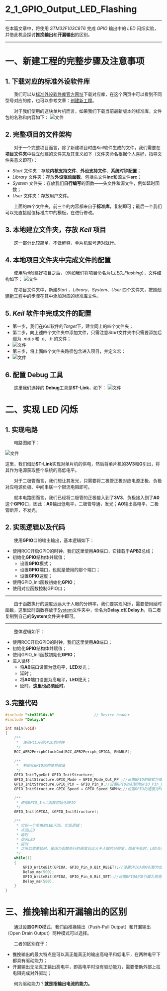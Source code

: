 # 2_1_GPIO_Output_LED_Flashing

***
在本篇文章中，将使用 *STM32F103C8T6* 完成 *GPIO* 输出中的 *LED* 闪烁实验，并借此机会探讨**推挽输出**和**开漏输出**的区别。
***

# 一、新建工程的完整步骤及注意事项
## 1. 下载对应的标准外设软件库
&emsp;&emsp;我们可以从[标准外设软件库官方网址](https://www.st.com.cn/zh/embedded-software/stm32-standard-peripheral-libraries.html)下载对应库，在这个网页中可以看到不同型号对应的库，也可以参考文章：[创建新工程](0_Create_New_Project.md)。

&emsp;&emsp;对于我们使用的这块单片机而言，如果我们下载当前最新版本的标准库，文件包的名称和内容如下：
![文件](https://github.com/Hi-Guo-Phy/Introduction-to-STM32F103C8T6/blob/main/Images/2_1_1.png)

## 2. 完整项目的文件架构
&emsp;&emsp;对于一个完整项目而言，除了新建项目时由*Keil*软件生成的文件，我们需要在**项目文件夹**中独立创建的文件夹及其含义如下（文件夹命名根据个人喜好，指导文件夹意义即可）：

- *Start* 文件夹：存放**内核支持文件**、**外设支持文件**、**系统时钟配置**；
- *Library* 文件夹：存放**外设驱动函数**，包括头文件**inc**和源文件**src**；
- *System* 文件夹：存放我们**自行编写**的函数——头文件和源文件，例如延时函数；
- *User* 文件夹：存放用户文件。

&emsp;&emsp;上面的四个文件夹，前三个的内容都来自于**标准库**，复制即可；最后一个我们可以先直接赋值标准库中的模板，在进行修改。

## 3. 本地建立文件夹，存放 *Keil* 项目
&emsp;&emsp;这一部分比较简单，不做解释，单片机型号选对就行。

## 4. 本地项目文件夹中完成文件的配置
&emsp;&emsp;使用*Keil*创建好项目之后，（例如我们将项目命名为*1_LED_Flashing*），文件结构如下：
![文件](https://github.com/Hi-Guo-Phy/Introduction-to-STM32F103C8T6/blob/main/Images/2_1_2.png)

&emsp;&emsp;在项目文件夹中，新建*Start* 、*Library*、*System*、*User* 四个文件夹，按照[创建新工程](0_Create_New_Project.md)中的步骤在其中添加对应的标准库文件。

## 5. *Keil* 软件中完成文件的配置
- 第一步，我们在*Keil*软件的*Target*下，建立同上的四个文件夹；
- 第二步，向上述四个文件夹中添加文件，只需注意*Start*文件夹中只需要添加后缀为 *.md.s* 和 *.c*、*.h* 的文件；
- ![文件](https://github.com/Hi-Guo-Phy/Introduction-to-STM32F103C8T6/blob/main/Images/2_1_3.png)
- 第三步，将上面四个文件夹路径包含进入项目，并定义宏：
- ![文件](https://github.com/Hi-Guo-Phy/Introduction-to-STM32F103C8T6/blob/main/Images/2_1_4.png)

## 6. 配置 Debug 工具
&emsp;&emsp;这里我们选择的 **Debug**工具是**ST-Link**，如下：
![文件](https://github.com/Hi-Guo-Phy/Introduction-to-STM32F103C8T6/blob/main/Images/2_1_5.png)

# 二、实现 LED 闪烁
## 1. 实现电路
&emsp;&emsp;电路图如下：

![文件](https://github.com/Hi-Guo-Phy/Introduction-to-STM32F103C8T6/blob/main/Images/2_1_6.png)

这里，我们借助**ST-Link**实现对单片机的供电，然后将单片机的**3V3**和**G**引出，将其作为电源获取整个系统的高低电平。

&emsp;&emsp;对于二极管而言，我们想让其发光，只需要将二极管正极对应电源正极、负极对应电源负极、中间串联一个限流电阻即可。

&emsp;&emsp;就本电路图而言，我们已经将二极管的正极接入到了**3V3**，负极接入到了**A0**这个**GPIO**口，因此：**A0**输出低电平，二极管导通，发光；**A0**输出高电平，二极管断开，不发光。

## 2. 实现逻辑以及代码
&emsp;&emsp;使用**GPIO**口的输出输出，基本逻辑如下：
- 使用RCC开启GPIO的时钟，我们这里使用**A0**端口，它挂载于**APB2**总线；
- 初始化**GPIO**结构体并赋值；
    - 设置**GPIO**模式；
    - 设置**GPIO**端口，也就是使用的那个端口；
    - 设置**GPIO**速度；
- 使用GPIO_Init函数初始化**GPIO**；
- 使用对应函数控制GPIO口；

***
&emsp;&emsp;由于函数执行的速度远远大于人眼的分辨率，我们要实现闪烁，需要使用延时函数，这里延时函数存放于[System](System)文件夹中，命名为**Delay.c**和**Delay.h**，将二者复制到自己的**System**文件夹中即可。
***

&emsp;&emsp;整体逻辑如下：
- 使用RCC开启GPIO的时钟，我们这里使用**A0**端口；
- 初始化**GPIO**结构体并赋值；
- 使用GPIO_Init函数初始化**GPIO**；
- 进入循环：
    - 将**A0**端口设置为低电平，**LED**发光；
    - 延时；
    - 将**A0**端口设置为高电平，**LED**熄灭；
    - 延时，**这里也必须延时**。

## 3.完整代码
```C
#include "stm32f10x.h"                  // Device header
#include "Delay.h"

int main(void)
{
	/**
	 * 	使用RCC开启GPIO的时钟
	 */
	RCC_APB2PeriphClockCmd(RCC_APB2Periph_GPIOA, ENABLE); 
	
	/**
	 * 	初始化GPIO结构体并赋值
	 */
	GPIO_InitTypeDef GPIO_InitStructure; 
	GPIO_InitStructure.GPIO_Mode = GPIO_Mode_Out_PP ;//设置GPIO的模式为推挽输出
	GPIO_InitStructure.GPIO_Pin = GPIO_Pin_0;//设置GPIO的引脚为GPIO_Pin_0
	GPIO_InitStructure.GPIO_Speed = GPIO_Speed_50MHz;//设置GPIO的速度为50MHz

	/**
	 * 使用GPIO_Init函数初始化GPIO
	 */
	GPIO_Init(GPIOA, &GPIO_InitStructure); 

	/**
	 * 实现一个简单的LED闪烁，实现逻辑：
	 * 点亮LED
	 * 延时
	 * 熄灭LED
	 * 延时
	 * 之所以需要延时，是因为函数执行的速度远远大于人眼的分辨率，如果不延时，LED会闪烁的非常快，人眼无法分辨
	 */
	while(1)
	{
		GPIO_WriteBit(GPIOA, GPIO_Pin_0,Bit_RESET);//设置GPIOA的0引脚为低电平
		Delay_ms(500);
		GPIO_WriteBit(GPIOA, GPIO_Pin_0,Bit_SET);//设置GPIOA的0引脚为高电平
		Delay_ms(500);
	}
}
```


# 三、推挽输出和开漏输出的区别
&emsp;&emsp;通过设置**GPIO**模式，我们由推挽输出（Push-Pull Output）和开漏输出（Open Drain Output）两种模式可以选择。

&emsp;&emsp;二者的区别在于：
- 推挽输出的最大特点是可以真正能真正的输出高电平和低电平，在两种电平下都具有驱动能力；
- 开漏输出无法真正输出高电平，即高电平时没有驱动能力，需要借助外部上拉电阻完成对外驱动；

&emsp;&emsp;何为驱动能力？**就是指输出电流的能力。**




